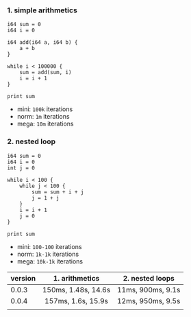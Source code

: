 ### 1. simple arithmetics

```
i64 sum = 0
i64 i = 0

i64 add(i64 a, i64 b) {
    a + b
}

while i < 100000 {
    sum = add(sum, i)
    i = i + 1
}

print sum
```

- mini: `100k` iterations
- norm: `1m` iterations
- mega: `10m` iterations

### 2. nested loop

```
i64 sum = 0
i64 i = 0
int j = 0

while i < 100 {
    while j < 100 {
        sum = sum + i + j
        j = 1 + j
    }
    i = i + 1
    j = 0
}

print sum
```

- mini: `100-100` iterations
- norm: `1k-1k` iterations
- mega: `10k-1k` iterations

| version |   1. arithmetics    |  2. nested loops   |
|:--------|:-------------------:|:------------------:|
| 0.0.3   | 150ms, 1.48s, 14.6s | 11ms, 900ms, 9.1s  |
| 0.0.4   | 157ms,  1.6s, 15.9s | 12ms, 950ms,  9.5s |
|         |                     |                    |

